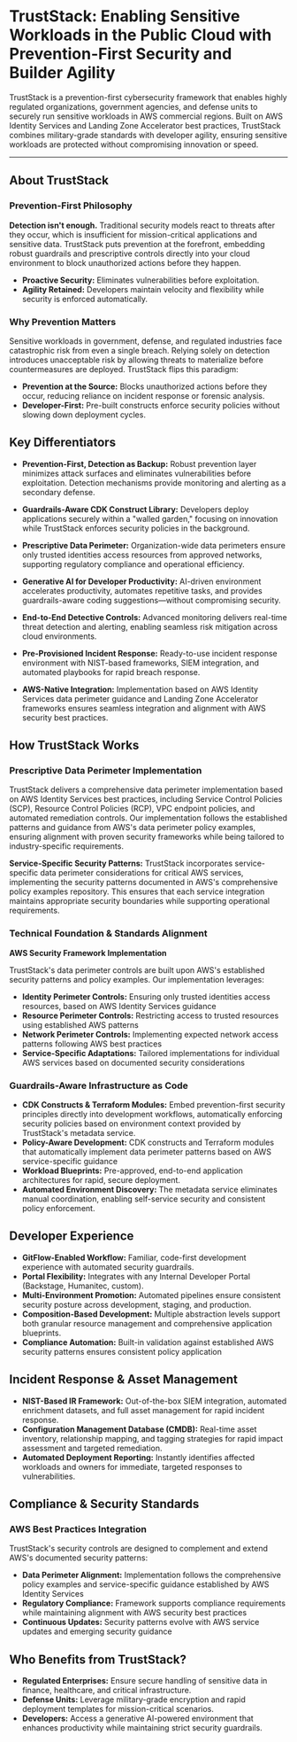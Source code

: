 # TrustStack: Enabling Sensitive Workloads in the Public Cloud with Prevention-First Security and Builder Agility

TrustStack is a prevention-first cybersecurity framework that enables highly regulated organizations, government agencies, and defense units to securely run sensitive workloads in AWS commercial regions. Built on AWS Identity Services and Landing Zone Accelerator best practices, TrustStack combines military-grade standards with developer agility, ensuring sensitive workloads are protected without compromising innovation or speed.

---

## About TrustStack

### Prevention-First Philosophy

**Detection isn't enough.** Traditional security models react to threats after they occur, which is insufficient for mission-critical applications and sensitive data. TrustStack puts prevention at the forefront, embedding robust guardrails and prescriptive controls directly into your cloud environment to block unauthorized actions before they happen.

- **Proactive Security:** Eliminates vulnerabilities before exploitation.
- **Agility Retained:** Developers maintain velocity and flexibility while security is enforced automatically.

### Why Prevention Matters

Sensitive workloads in government, defense, and regulated industries face catastrophic risk from even a single breach. Relying solely on detection introduces unacceptable risk by allowing threats to materialize before countermeasures are deployed. TrustStack flips this paradigm:

- **Prevention at the Source:** Blocks unauthorized actions before they occur, reducing reliance on incident response or forensic analysis.
- **Developer-First:** Pre-built constructs enforce security policies without slowing down deployment cycles.

## Key Differentiators

- **Prevention-First, Detection as Backup:** Robust prevention layer minimizes attack surfaces and eliminates vulnerabilities before exploitation. Detection mechanisms provide monitoring and alerting as a secondary defense.

- **Guardrails-Aware CDK Construct Library:** Developers deploy applications securely within a "walled garden," focusing on innovation while TrustStack enforces security policies in the background.

- **Prescriptive Data Perimeter:** Organization-wide data perimeters ensure only trusted identities access resources from approved networks, supporting regulatory compliance and operational efficiency.

- **Generative AI for Developer Productivity:** AI-driven environment accelerates productivity, automates repetitive tasks, and provides guardrails-aware coding suggestions—without compromising security.

- **End-to-End Detective Controls:** Advanced monitoring delivers real-time threat detection and alerting, enabling seamless risk mitigation across cloud environments.

- **Pre-Provisioned Incident Response:** Ready-to-use incident response environment with NIST-based frameworks, SIEM integration, and automated playbooks for rapid breach response.

- **AWS-Native Integration:** Implementation based on AWS Identity Services data perimeter guidance and Landing Zone Accelerator frameworks ensures seamless integration and alignment with AWS security best practices.

## How TrustStack Works

### Prescriptive Data Perimeter Implementation

TrustStack delivers a comprehensive data perimeter implementation based on AWS Identity Services best practices, including Service Control Policies (SCP), Resource Control Policies (RCP), VPC endpoint policies, and automated remediation controls. Our implementation follows the established patterns and guidance from AWS's data perimeter policy examples, ensuring alignment with proven security frameworks while being tailored to industry-specific requirements.

**Service-Specific Security Patterns:** TrustStack incorporates service-specific data perimeter considerations for critical AWS services, implementing the security patterns documented in AWS's comprehensive policy examples repository. This ensures that each service integration maintains appropriate security boundaries while supporting operational requirements.

### Technical Foundation & Standards Alignment

**AWS Security Framework Implementation**

TrustStack's data perimeter controls are built upon AWS's established security patterns and policy examples. Our implementation leverages:

- **Identity Perimeter Controls:** Ensuring only trusted identities access resources, based on AWS Identity Services guidance
- **Resource Perimeter Controls:** Restricting access to trusted resources using established AWS patterns  
- **Network Perimeter Controls:** Implementing expected network access patterns following AWS best practices
- **Service-Specific Adaptations:** Tailored implementations for individual AWS services based on documented security considerations

### Guardrails-Aware Infrastructure as Code

- **CDK Constructs & Terraform Modules:** Embed prevention-first security principles directly into development workflows, automatically enforcing security policies based on environment context provided by TrustStack's metadata service.
- **Policy-Aware Development:** CDK constructs and Terraform modules that automatically implement data perimeter patterns based on AWS service-specific guidance
- **Workload Blueprints:** Pre-approved, end-to-end application architectures for rapid, secure deployment.
- **Automated Environment Discovery:** The metadata service eliminates manual coordination, enabling self-service security and consistent policy enforcement.

## Developer Experience

- **GitFlow-Enabled Workflow:** Familiar, code-first development experience with automated security guardrails.
- **Portal Flexibility:** Integrates with any Internal Developer Portal (Backstage, Humanitec, custom).
- **Multi-Environment Promotion:** Automated pipelines ensure consistent security posture across development, staging, and production.
- **Composition-Based Development:** Multiple abstraction levels support both granular resource management and comprehensive application blueprints.
- **Compliance Automation:** Built-in validation against established AWS security patterns ensures consistent policy application

## Incident Response & Asset Management

- **NIST-Based IR Framework:** Out-of-the-box SIEM integration, automated enrichment datasets, and full asset management for rapid incident response.
- **Configuration Management Database (CMDB):** Real-time asset inventory, relationship mapping, and tagging strategies for rapid impact assessment and targeted remediation.
- **Automated Deployment Reporting:** Instantly identifies affected workloads and owners for immediate, targeted responses to vulnerabilities.

## Compliance & Security Standards

### AWS Best Practices Integration

TrustStack's security controls are designed to complement and extend AWS's documented security patterns:

- **Data Perimeter Alignment:** Implementation follows the comprehensive policy examples and service-specific guidance established by AWS Identity Services
- **Regulatory Compliance:** Framework supports compliance requirements while maintaining alignment with AWS security best practices
- **Continuous Updates:** Security patterns evolve with AWS service updates and emerging security guidance

## Who Benefits from TrustStack?

- **Regulated Enterprises:** Ensure secure handling of sensitive data in finance, healthcare, and critical infrastructure.
- **Defense Units:** Leverage military-grade encryption and rapid deployment templates for mission-critical scenarios.
- **Developers:** Access a generative AI-powered environment that enhances productivity while maintaining strict security guardrails.
